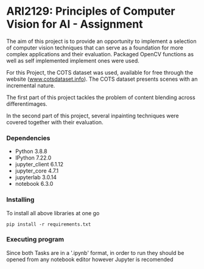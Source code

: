 # ARI2129: Principles of Computer Vision for AI - Assignment

The aim of this project is to provide an opportunity to implement a selection of
computer vision techniques that can serve as a foundation for more complex applications
and their evaluation. Packaged OpenCV functions as well as self implemented implement
ones were used.

For this Project, the COTS dataset was used, available for free through the website (www.cotsdataset.info).
The COTS dataset presents scenes with an incremental nature.

The first part of this project tackles the problem of content blending across differentimages.

In the second part of this project, several inpainting techniques were covered together with their evaluation.

### Dependencies

* Python 3.8.8
* IPython 7.22.0
* jupyter_client 6.1.12
* jupyter_core 4.7.1
* jupyterlab 3.0.14
* notebook 6.3.0

### Installing

To install all above libraries at one go
```
pip install -r requirements.txt
```

### Executing program
Since both Tasks are in a '.ipynb' format, in order to run they should be opened from any notebook editor however Jupyter is recomended
